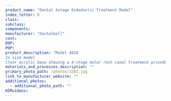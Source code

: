 ```yaml
---
product_name: "Dental 4­stage Endodontic Treatment Model"
index_letter: D
class: 
subclass: 
components:
manufacturer: "Dentalmall"
cost: 
DOP: 
POP: 
product_description: "Model 4018
2x size model
Clear acrylic base showing a 4-stage molar root canal treatment procedure"
materials_and_processes_description: ""
primary_photo_path: /photos/3202.jpg
link_to_manufacturer_website: ""
additional_photos:
  - additional_photo_path: ""
HIMvideos:
---
```

